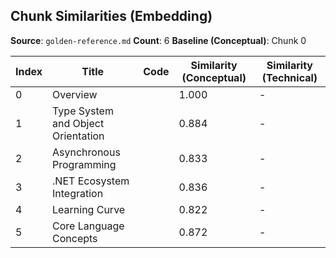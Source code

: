 ## Chunk Similarities (Embedding)

**Source**: `golden-reference.md`
**Count**: 6
**Baseline (Conceptual)**: Chunk 0

| Index | Title | Code | Similarity (Conceptual) | Similarity (Technical) |
|-------|-------|------|-------------------------|------------------------|
| 0 | Overview |  | 1.000 | - |
| 1 | Type System and Object Orientation |  | 0.884 | - |
| 2 | Asynchronous Programming |  | 0.833 | - |
| 3 | .NET Ecosystem Integration |  | 0.836 | - |
| 4 | Learning Curve |  | 0.822 | - |
| 5 | Core Language Concepts |  | 0.872 | - |

